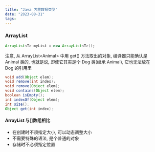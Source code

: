 ```yaml
---
title: "Java 内置数据类型"
date: "2023-08-31"
tags:
---
```


### ArrayList
```java
ArrayList<T> myList = new ArrayList<T>();
```

注意, 从 ArrayList\<Animal> 中用 get() 方法取出的对象, 编译器只能确认是 Animal 类的, 也就是说, 即使它其实是个 Dog 类(继承 Animal), 它也无法放在 Dog 的引用里 

```java
void add(Object elem);
void remove(int index);
void remove(Object elem);
void contains(Object elem);
boolean isEmpty();
int indexOf(Object elem);
int size();
Object get(int index);
```

#### ArrayList 与[]数组相比
- 在创建时不须指定大小, 可以动态调整大小
- 不需要特殊的语法, 是个普通的对象
- 存储时不必须指定位置